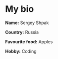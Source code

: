 <h1>My bio</h1>

<b>Name:</b> Sergey Shpak

<b>Country:</b> Russia

<b>Favourite food:</b> Apples

<b>Hobby:</b> Coding
